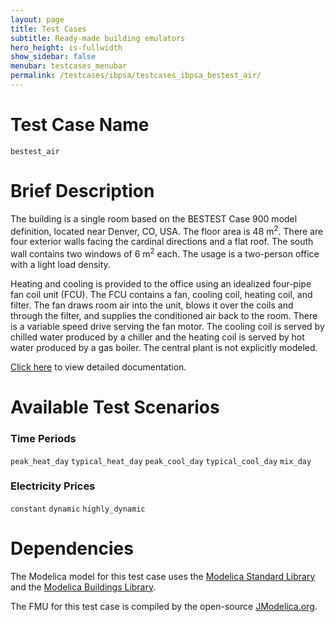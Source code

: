 ```yaml
---
layout: page
title: Test Cases
subtitle: Ready-made building emulators
hero_height: is-fullwidth
show_sidebar: false
menubar: testcases_menubar
permalink: /testcases/ibpsa/testcases_ibpsa_bestest_air/
---
```


# Test Case Name
``bestest_air``

# Brief Description
The building is a single room based on the BESTEST Case 900 model definition,
located near Denver, CO, USA.  The floor area is 48 m<sup>2</sup>.  There are four
exterior walls facing the cardinal directions and a flat roof.
The south wall contains two windows of 6 m<sup>2</sup> each.  The usage is a two-person office with a light load density.

Heating and cooling is provided to the office using an idealized four-pipe
fan coil unit (FCU).  The FCU contains a fan, cooling coil, heating coil,
and filter.  The fan draws room air into the unit, blows it over the coils
and through the filter, and supplies the conditioned air back to the room.
There is a variable speed drive serving the fan motor.  The cooling coil
is served by chilled water produced by a chiller and the heating coil is
served by hot water produced by a gas boiler.  The central plant is not
explicitly modeled.

[Click here](/docs-testcases/bestest_air/index.html) to view detailed documentation.

# Available Test Scenarios
### Time Periods
``peak_heat_day``
``typical_heat_day``
``peak_cool_day``
``typical_cool_day``
``mix_day``
### Electricity Prices
``constant``
``dynamic``
``highly_dynamic``

# Dependencies
The Modelica model for this test case uses the [Modelica Standard Library](https://github.com/modelica/ModelicaStandardLibrary) and the [Modelica Buildings Library](https://simulationresearch.lbl.gov/modelica/index.html).

The FMU for this test case is compiled by the open-source [JModelica.org](https://jmodelica.org/).
